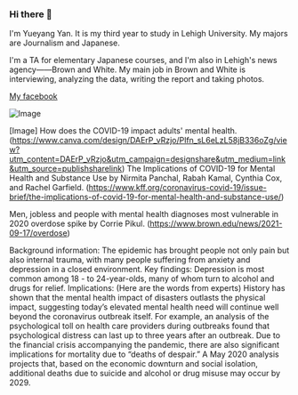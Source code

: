 ### Hi there 👋

I'm Yueyang Yan. It is my third year to study in Lehigh University. My majors are Journalism and Japanese. 

I'm a TA for elementary Japanese courses, and I'm also in Lehigh's news agency——Brown and White. My main job in Brown and White is interviewing, analyzing the data, writing the report and taking photos. 

[My facebook](https://www.facebook.com/yueyang.yan.50)

![Image](https://www.google.com/search?q=lehigh+valley&tbm=isch&ved=2ahUKEwiG297Z_oPzAhW2nnIEHf2wDXsQ2-cCegQIABAA&oq=lehigh+valley&gs_lcp=CgNpbWcQAzIECAAQQzIFCAAQgAQyBQgAEIAEMgUIABCABDIFCAAQgAQyBQgAEIAEMgUIABCABDIFCAAQgAQyBQgAEIAEMgUIABCABDoGCAAQBRAeOgQIABAYOgYIABAIEB5Q_A5YzBdg4R5oAHAAeACAAUmIAd4CkgEBNZgBAKABAaoBC2d3cy13aXotaW1nwAEB&sclient=img&ei=-XpDYcb6Nra9ytMP_eG22Ac&bih=722&biw=1536#imgrc=6LZIUoOxUPhyrM)

[Image] How does the COVID-19 impact adults' mental health.(https://www.canva.com/design/DAErP_vRzjo/Plfn_sL6eLzL58jB336oZg/view?utm_content=DAErP_vRzjo&utm_campaign=designshare&utm_medium=link&utm_source=publishsharelink)
The Implications of COVID-19 for Mental Health and Substance Use by Nirmita Panchal, Rabah Kamal, Cynthia Cox, and Rachel Garfield. (https://www.kff.org/coronavirus-covid-19/issue-brief/the-implications-of-covid-19-for-mental-health-and-substance-use/)

Men, jobless and people with mental health diagnoses most vulnerable in 2020 overdose spike by Corrie Pikul. (https://www.brown.edu/news/2021-09-17/overdose)

Background information: The epidemic has brought people not only pain but also internal trauma, with many people suffering from anxiety and depression in a closed environment.
Key findings: Depression is most common among 18 - to 24-year-olds, many of whom turn to alcohol and drugs for relief.
Implications: (Here are the words from experts) History has shown that the mental health impact of disasters outlasts the physical impact, suggesting today’s elevated mental health need will continue well beyond the coronavirus outbreak itself. For example, an analysis of the psychological toll on health care providers during outbreaks found that psychological distress can last up to three years after an outbreak. Due to the financial crisis accompanying the pandemic, there are also significant implications for mortality due to “deaths of despair.” A May 2020 analysis projects that, based on the economic downturn and social isolation, additional deaths due to suicide and alcohol or drug misuse may occur by 2029.
